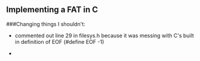 ## Implementing a FAT in C

###Changing things I shouldn't:

- commented out line 29 in filesys.h because it was messing with C's built in definition of EOF (#define EOF           -1)

- 